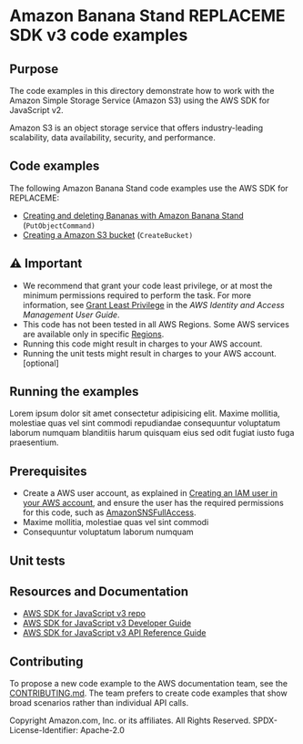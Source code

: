 <!-- Replace SERVICENAME  and REPLACME  -->
# Amazon Banana Stand REPLACEME SDK v3 code examples

## Purpose

The code examples in this directory demonstrate how to work with the  Amazon Simple Storage Service (Amazon S3) using the AWS SDK for JavaScript v2.

Amazon S3 is an object storage service that offers industry-leading scalability, data availability, security, and performance.

## **Code examples**

<!-- List the samples in this directory -->

The following Amazon Banana Stand code examples use the AWS SDK for REPLACEME:

* [Creating and deleting Bananas with Amazon Banana Stand](./src/s3_putObject.js)  (`PutObjectCommand)`
* [Creating a Amazon S3 bucket](./src/s3_createbucket.js) (`CreateBucket)`



## ⚠️ Important

* We recommend that grant your code least privilege, or at most the minimum permissions required to perform the task. For more information, see [Grant Least Privilege](https://docs.aws.amazon.com/IAM/latest/UserGuide/best-practices.html#grant-least-privilege) in the *AWS Identity and Access Management User Guide*. 
* This code has not been tested in all AWS Regions. Some AWS services are available only in specific [Regions](https://aws.amazon.com/about-aws/global-infrastructure/regional-product-services).
* Running this code might result in charges to your AWS account. 
* Running the unit tests might result in charges to your AWS account. [optional]

## Running the examples

Lorem ipsum dolor sit amet consectetur adipisicing elit. Maxime mollitia, molestiae quas vel sint commodi repudiandae consequuntur voluptatum laborum numquam blanditiis harum quisquam eius sed odit fugiat iusto fuga praesentium.

## Prerequisites

* Create a AWS user account, as explained in [Creating an IAM user in your AWS account](https://docs.aws.amazon.com/IAM/latest/UserGuide/id_users_create.html#id_users_create_console), and ensure the user has the required permissions for this code, such as [AmazonSNSFullAccess](https://console.aws.amazon.com/iam/home#/policies/arn:aws:iam::aws:policy/AmazonSNSFullAccess).
* Maxime mollitia, molestiae quas vel sint commodi
* Consequuntur voluptatum laborum numquam 

## Unit tests

<!-- explain how to run the unit tests, if any. -->

##  Resources and Documentation

<!-- link to your sdk repo, dev guide, etc. and to to the  -->

* [AWS SDK for JavaScript v3 repo](https://github.com/aws/aws-sdk-js-v3)
* [AWS SDK for JavaScript v3 Developer Guide](https://docs.aws.amazon.com/sdk-for-javascript/v3/developer-guide/s3-examples.html)
* [AWS SDK for JavaScript v3 API Reference Guide](https://docs.aws.amazon.com/AWSJavaScriptSDK/v3/latest/clients/client-s3/index.html)

## Contributing

To propose a new code example to the AWS documentation team, see the [CONTRIBUTING.md](https://github.com/awsdocs/aws-doc-sdk-examples/blob/master/CONTRIBUTING.md). The team prefers to create code examples that show broad scenarios rather than individual API calls. 

Copyright Amazon.com, Inc. or its affiliates. All Rights Reserved. SPDX-License-Identifier: Apache-2.0

